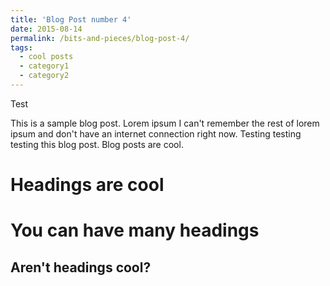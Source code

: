 ```yaml
---
title: 'Blog Post number 4'
date: 2015-08-14
permalink: /bits-and-pieces/blog-post-4/
tags:
  - cool posts
  - category1
  - category2
---
```


Test

This is a sample blog post. Lorem ipsum I can't remember the rest of lorem ipsum and don't have an internet connection right now. Testing testing testing this blog post. Blog posts are cool.

Headings are cool
======

You can have many headings
======

Aren't headings cool?
------